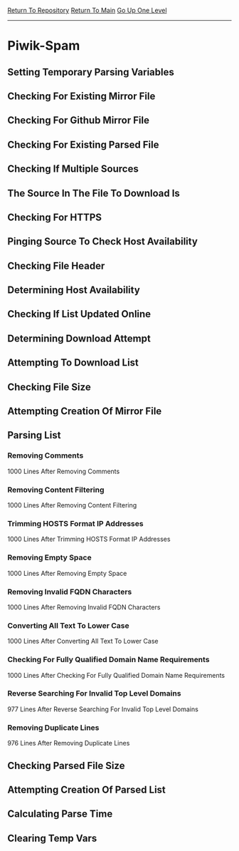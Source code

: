 [Return To Repository](https://github.com/deathbybandaid/piholeparser/)
[Return To Main](https://github.com/deathbybandaid/piholeparser/blob/master/RecentRunLogs/Mainlog.md)
[Go Up One Level](https://github.com/deathbybandaid/piholeparser/blob/master/RecentRunLogs/TopLevelScripts/30-Processing-External-Blacklists.md)
____________________________________
# Piwik-Spam
## Setting Temporary Parsing Variables
## Checking For Existing Mirror File
## Checking For Github Mirror File
## Checking For Existing Parsed File
## Checking If Multiple Sources
## The Source In The File To Download Is
## Checking For HTTPS
## Pinging Source To Check Host Availability
## Checking File Header
## Determining Host Availability
## Checking If List Updated Online
## Determining Download Attempt
## Attempting To Download List
## Checking File Size
## Attempting Creation Of Mirror File
## Parsing List
### Removing Comments
1000 Lines After Removing Comments
### Removing Content Filtering
1000 Lines After Removing Content Filtering
### Trimming HOSTS Format IP Addresses
1000 Lines After Trimming HOSTS Format IP Addresses
### Removing Empty Space
1000 Lines After Removing Empty Space
### Removing Invalid FQDN Characters
1000 Lines After Removing Invalid FQDN Characters
### Converting All Text To Lower Case
1000 Lines After Converting All Text To Lower Case
### Checking For Fully Qualified Domain Name Requirements
1000 Lines After Checking For Fully Qualified Domain Name Requirements
### Reverse Searching For Invalid Top Level Domains
977 Lines After Reverse Searching For Invalid Top Level Domains
### Removing Duplicate Lines
976 Lines After Removing Duplicate Lines
## Checking Parsed File Size
## Attempting Creation Of Parsed List
## Calculating Parse Time
## Clearing Temp Vars
